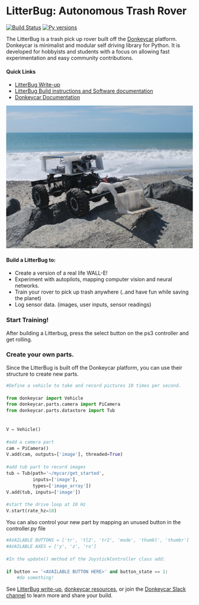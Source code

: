 # LitterBug: Autonomous Trash Rover

[![Build Status](https://travis-ci.org/wroscoe/donkey.svg?branch=dev)](https://travis-ci.org/wroscoe/donkey)
[![Py versions](https://img.shields.io/pypi/pyversions/donkeycar.svg)](https://img.shields.io/pypi/pyversions/donkeycar.svg)

The LitterBug is a trash pick up rover built off the [Donkeycar](https://github.com/wroscoe/donkey) platform.  
Donkeycar is minimalist and modular self driving library for Python. It is
developed for hobbyists and students with a focus on allowing fast experimentation and easy
community contributions.

#### Quick Links
* [LitterBug Write-up](https://www.hackster.io/poopityscoop/litterbug-autonomous-trash-rover-765498)
* [LitterBug Build instructions and Software documentation](http://docs.litterbug.com)
* [Donkeycar Documentation](http://donkeycar.com)

![donkeycar](./docs/assets/build_hardware/litterbug_2.jpg)

#### Build a LitterBug to:
* Create a version of a real life WALL-E!
* Experiment with autopilots, mapping computer vision and neural networks.
* Train your rover to pick up trash anywhere (..and have fun while saving the planet)
* Log sensor data. (images, user inputs, sensor readings)

### Start Training!
After building a Litterbug, press the select button on the ps3 controller and get rolling.

### Create your own parts.
Since the LitterBug is built off the Donkeycar platform, you can use their structure to create new parts. 

```python
#Define a vehicle to take and record pictures 10 times per second.

from donkeycar import Vehicle
from donkeycar.parts.camera import PiCamera
from donkeycar.parts.datastore import Tub


V = Vehicle()

#add a camera part
cam = PiCamera()
V.add(cam, outputs=['image'], threaded=True)

#add tub part to record images
tub = Tub(path='~/mycar/get_started',
          inputs=['image'],
          types=['image_array'])
V.add(tub, inputs=['image'])

#start the drive loop at 10 Hz
V.start(rate_hz=10)
```

You can also control your new part by mapping an unused button in the controller.py file 
```python
#AVAILABLE BUTTONS = ['tr', 'tl2', 'tr2', 'mode', 'thumbl', 'thumbr']
#AVAILABLE AXES = ['y', 'z', 'rx']

#In the update() method of the JoystickController class add:

if button == '<AVAILABLE BUTTON HERE>' and button_state == 1:
    #do something!

```
See [LitterBug write-up](https://www.hackster.io/poopityscoop/litterbug-autonomous-trash-rover-765498), [donkeycar resources](http://donkeycar.com),
or join the [Donkeycar Slack channel](http://www.donkeycar.com/community.html) to learn more and share your build.
